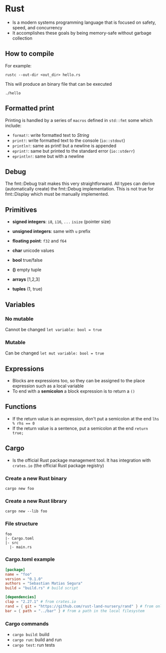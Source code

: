 # Rust

- Is a modern systems programming language that is focused on safety, speed, and concurrency
- It accomplishes these goals by being memory-safe without garbage collection

## How to compile

For example:

`rustc --out-dir <out_dir> hello.rs`

This will produce an binary file that can be executed

`./hello`

## Formatted print

Printing is handled by a series of `macros` defined in `std::fmt` some which include:

- `format!`: write formatted text to _String_
- `print!`: write formatted text to the console (`io::stdout`)
- `println!`: same as print! but a newline is appended
- `eprint!`: same but printed to the standard error (`io::stderr`)
- `eprintln!`: same but with a newline

## Debug

The fmt::Debug trait makes this very straightforward. All types can derive (automatically create) the fmt::Debug implementation. This is not true for fmt::Display which must be manually implemented.

## Primitives

- **signed integers**: `i8`, `i16`, `...` `isize` (pointer size)
- **unsigned integers**: same with `u` prefix
- **floating point**: `f32` and `f64`
- **char** unicode values
- **bool** true/false
- **()** empty tuple

- **arrays** [1,2,3]
- **tuples** (1, true)

## Variables

### No mutable

Cannot be changed
`let variable: bool = true`

### Mutable

Can be changed
`let mut variable: bool = true`

## Expressions

- Blocks are expressions too, so they can be assigned to the place expression such as a local variable
- To end with a **semicolon** a block expression is to return a `()`

## Functions

- If the return value is an expression, don't put a semicolon at the end
  `lhs % rhs == 0`
- If the return value is a sentence, put a semicolon at the end
  `return true;`

## Cargo

- Is the official Rust package management tool. It has integration with `crates.io` (the official Rust package registry)

### Create a new Rust binary

`cargo new foo`

### Create a new Rust library

`cargo new --lib foo`

### File structure

```
foo
|- Cargo.toml
|- src
  |- main.rs
```

### Cargo.toml example

```toml
[package]
name = "foo"
version = "0.1.0"
authors = "Sebastian Matias Segura"
build = "build.rs" # build script

[dependencies]
clap = "2.27.1" # from crates.io
rand = { git = "https://github.com/rust-land-nursery/rand" } # from online repo
bar = { path = "../bar" } # from a path in the local filesystem
```

### Cargo commands

- `cargo build`: build
- `cargo run`: build and run
- `cargo test`: run tests
